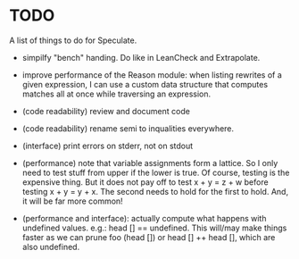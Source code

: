 TODO
====

A list of things to do for Speculate.

* simpilfy "bench" handing.  Do like in LeanCheck and Extrapolate.

* improve performance of the Reason module:
  when listing rewrites of a given expression,
  I can use a custom data structure that computes
  matches all at once while traversing an expression.

* (code readability) review and document code

* (code readability) rename semi to inqualities everywhere.

* (interface) print errors on stderr, not on stdout

* (performance) note that variable assignments form a lattice.  So I only
  need to test stuff from upper if the lower is true.  Of course, testing is
  the expensive thing.  But it does not pay off to test x + y = z + w before
  testing x + y = y + x.  The second needs to hold for the first to hold.  And,
  it will be far more common!

* (performance and interface): actually compute what happens with
  undefined values.  e.g.: head [] == undefined.  This will/may make things
  faster as we can prune foo (head []) or head [] ++ head [], which are also
  undefined.
